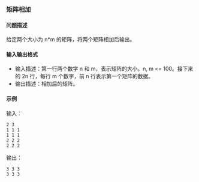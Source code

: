 ### 矩阵相加

#### 问题描述

给定两个大小为 n*m 的矩阵，将两个矩阵相加后输出。

#### 输入输出格式

* 输入描述：第一行两个数字 n 和 m，表示矩阵的大小。n, m <= 100。接下来的 2n 行，每行 m 个数字，前 n 行表示第一个矩阵的数据。
* 输出描述：相加后的矩阵。

#### 示例

输入：
```
2 3
1 1 1
1 1 1
2 2 2
2 2 2
```
输出：
```
3 3 3
3 3 3
```